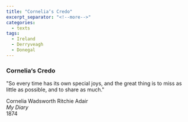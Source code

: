 ```yaml
---
title: "Cornelia‘s Credo"
excerpt_separator: "<!--more-->"
categories:
  - texts
tags:
  - Ireland
  - Derryveagh
  - Donegal
---
```

### Cornelia‘s Credo

"So every time has its own special joys, and the great thing is to miss as little as possible, and to share as much."  
<!--more-->
Cornelia Wadsworth Ritchie Adair  
_My Diary_  
1874
